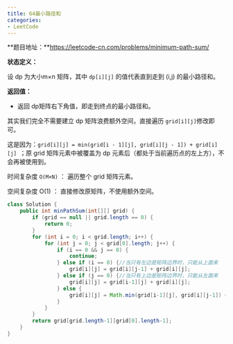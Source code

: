 ```yaml
---
title: 64最小路径和
categories: 
- LeetCode
---
```


**题目地址：**https://leetcode-cn.com/problems/minimum-path-sum/

**状态定义：**

设 dp 为大小m×n 矩阵，其中 `dp[i][j]` 的值代表直到走到 (i,j) 的最小路径和。

**返回值：**

- 返回 dp矩阵右下角值，即走到终点的最小路径和。

其实我们完全不需要建立 dp 矩阵浪费额外空间，直接遍历 `grid[i][j]`修改即可。

这是因为：`grid[i][j] = min(grid[i - 1][j], grid[i][j - 1]) + grid[i][j] `；原 grid 矩阵元素中被覆盖为 dp 元素后（都处于当前遍历点的左上方），不会再被使用到。

时间复杂度 `O(M×N)` ： 遍历整个 grid 矩阵元素。

空间复杂度 O(1) ： 直接修改原矩阵，不使用额外空间。

```java
class Solution {
    public int minPathSum(int[][] grid) {
        if (grid == null || grid.length == 0) {
            return 0;
        }
        for (int i = 0; i < grid.length; i++) {
            for (int j = 0; j < grid[0].length; j++) {
                if (i == 0 && j == 0) {
                    continue;
                } else if (i == 0) {//当只有左边是矩阵边界时，只能从上面来
                    grid[i][j] = grid[i][j-1] + grid[i][j];
                } else if (j == 0) {//当只有上边是矩阵边界时，只能从左面来
                    grid[i][j] = grid[i-1][j] + grid[i][j];
                } else {
                    grid[i][j] = Math.min(grid[i-1][j], grid[i][j-1]) + grid[i][j];
                }
            }
        }
        return grid[grid.length-1][grid[0].length-1];
    }
}
```


